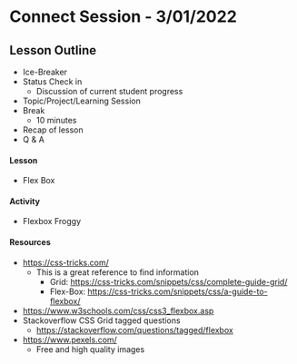 # Connect Session - 3/01/2022

## Lesson Outline

  * Ice-Breaker
  * Status Check in
    * Discussion of current student progress
  * Topic/Project/Learning Session
  * Break
    * 10 minutes
  * Recap of lesson
  * Q & A

#### Lesson

  * Flex Box

#### Activity

  * Flexbox Froggy

#### Resources

  * https://css-tricks.com/
    * This is a great reference to find information
      * Grid: https://css-tricks.com/snippets/css/complete-guide-grid/
      * Flex-Box: https://css-tricks.com/snippets/css/a-guide-to-flexbox/
  * https://www.w3schools.com/css/css3_flexbox.asp
  * Stackoverflow CSS Grid tagged questions
    * https://stackoverflow.com/questions/tagged/flexbox
  * https://www.pexels.com/
    * Free and high quality images

